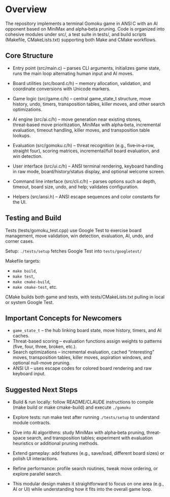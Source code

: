 # Overview

The repository implements a terminal Gomoku game in ANSI C with an AI opponent based on MiniMax and alpha‑beta pruning. Code is organized into cohesive modules under src/, a test suite in tests/, and build scripts (Makefile, CMakeLists.txt) supporting both Make and CMake workflows.

## Core Structure

* Entry point (src/main.c) – parses CLI arguments, initializes game state, runs the main loop alternating human input and AI moves.

* Board utilities (src/board.c/h) – memory allocation, validation, and coordinate conversions with Unicode markers.

* Game logic (src/game.c/h) – central game_state_t structure, move history, undo, timers, transposition tables, killer moves, and other search optimizations.

* AI engine (src/ai.c/h) – move generation near existing stones, threat‑based move prioritization, MiniMax with alpha‑beta, incremental evaluation, timeout handling, killer moves, and transposition table lookups.

* Evaluation (src/gomoku.c/h) – threat recognition (e.g., five‑in‑a‑row, straight four), scoring matrices, incremental/full board evaluation, and win detection.

* User interface (src/ui.c/h) – ANSI terminal rendering, keyboard handling in raw mode, board/history/status display, and optional welcome screen.

* Command line interface (src/cli.c/h) – parses options such as depth, timeout, board size, undo, and help; validates configuration.

* Helpers (src/ansi.h) – ANSI escape sequences and color constants for the UI.

## Testing and Build

Tests (tests/gomoku_test.cpp) use Google Test to exercise board management, move validation, win detection, evaluation, AI, undo, and corner cases.

Setup: `./tests/setup` fetches Google Test into `tests/googletest/`

Makefile targets: 

* `make build`, 
* `make test`, 
* `make cmake-build`, 
* `make cmake-test`, etc.

CMake builds both game and tests, with tests/CMakeLists.txt pulling in local or system Google Test.

## Important Concepts for Newcomers

* `game_state_t` – the hub linking board state, move history, timers, and AI caches.
* Threat-based scoring – evaluation functions assign weights to patterns (five, four, three, broken, etc.).
* Search optimizations – incremental evaluation, cached “interesting” moves, transposition tables, killer moves, aspiration windows, and optional null-move pruning.
* ANSI UI – uses escape codes for colored board rendering and raw keyboard input.

## Suggested Next Steps

* Build & run locally: follow README/CLAUDE instructions to compile (make build or make cmake-build) and execute `./gomoku`

* Explore tests: run make test after running .`/tests/setup` to understand module contracts.

* Dive into AI algorithms: study MiniMax with alpha‑beta pruning, threat-space search, and transposition tables; experiment with evaluation heuristics or additional pruning methods.

* Extend gameplay: add features (e.g., save/load, different board sizes) or polish UI interactions.

* Refine performance: profile search routines, tweak move ordering, or explore parallel search.

* This modular design makes it straightforward to focus on one area (e.g., AI or UI) while understanding how it fits into the overall game loop.